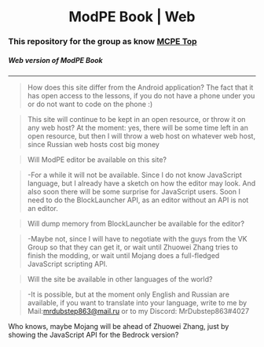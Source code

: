 
<h1 style="text-align: center;">ModPE Book | Web</h1>

  

### This repository for the group as know [MCPE Top](https://vk.com/mcpe_top)

  

##### Web version of ModPE Book

***

> How does this site differ from the Android application?
The fact that it has open access to the lessons, if you do not have a phone under you or do not want to code on the phone :)

>This site will continue to be kept in an open resource, or throw it on any web host?
>At the moment: yes, there will be some time left in an open resource, but then I will throw a web host on whatever web host, since Russian web hosts cost big money

  

>Will ModPE editor be available on this site?

>

>-For a while it will not be available. Since I do not know JavaScript language, but I already have a sketch on how the editor may look. And also soon there will be some surprise for JavaScript users. Soon I need to do the BlockLauncher API, as an editor without an API is not an editor.

  

> Will dump memory from BlockLauncher be available for the editor?

>

>-Maybe not, since I will have to negotiate with the guys from the VK Group so that they can get it, or wait until Zhuowei Zhang tries to finish the modding, or wait until Mojang does a full-fledged JavaScript scripting API.

  

> Will the site be available in other languages of the world?

>

>-It is possible, but at the moment only English and Russian are available, if you want to translate into your language, write to me by Mail:<mrdubstep863@mail.ru> or to my Discord: MrDubstep863#4027

  

Who knows, maybe Mojang will be ahead of Zhuowei Zhang, just by showing the JavaScript API for the Bedrock version?
<!--stackedit_data:
eyJoaXN0b3J5IjpbMzc2MzE5NTc0XX0=
-->